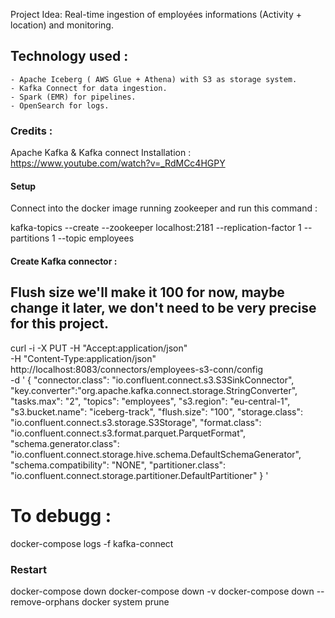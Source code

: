 Project Idea: Real-time ingestion of employées informations (Activity + location)  and monitoring.

## Technology used :

    - Apache Iceberg ( AWS Glue + Athena) with S3 as storage system.
    - Kafka Connect for data ingestion.
    - Spark (EMR) for pipelines.
    - OpenSearch for logs.

### Credits : 

Apache Kafka & Kafka connect Installation : https://www.youtube.com/watch?v=_RdMCc4HGPY

#### Setup 

Connect into the docker image running zookeeper and run this command : 

kafka-topics --create --zookeeper localhost:2181 --replication-factor 1 --partitions 1 --topic employees

#### Create Kafka connector : 

## Flush size we'll make it 100 for now, maybe change it later, we don't need to be very precise for this project.

curl -i -X PUT -H "Accept:application/json" \
    -H  "Content-Type:application/json" http://localhost:8083/connectors/employees-s3-conn/config \
    -d '
 {
		"connector.class": "io.confluent.connect.s3.S3SinkConnector",
		"key.converter":"org.apache.kafka.connect.storage.StringConverter",
		"tasks.max": "2",
		"topics": "employees",
		"s3.region": "eu-central-1",
		"s3.bucket.name": "iceberg-track",
		"flush.size": "100",
		"storage.class": "io.confluent.connect.s3.storage.S3Storage",
		"format.class": "io.confluent.connect.s3.format.parquet.ParquetFormat",
		"schema.generator.class": "io.confluent.connect.storage.hive.schema.DefaultSchemaGenerator",
		"schema.compatibility": "NONE",
        "partitioner.class": "io.confluent.connect.storage.partitioner.DefaultPartitioner"
	}
'

# To debugg : 
docker-compose logs -f kafka-connect

### Restart 
docker-compose down
docker-compose down -v 
docker-compose down --remove-orphans
docker system prune
